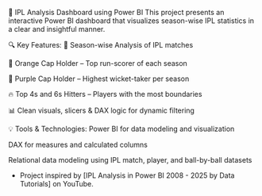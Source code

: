 🏏 IPL Analysis Dashboard using Power BI
This project presents an interactive Power BI dashboard that visualizes season-wise IPL statistics in a clear and insightful manner.

🔍 Key Features:
📅 Season-wise Analysis of IPL matches

🧢 Orange Cap Holder – Top run-scorer of each season

🎯 Purple Cap Holder – Highest wicket-taker per season

🔥 Top 4s and 6s Hitters – Players with the most boundaries

📊 Clean visuals, slicers & DAX logic for dynamic filtering

💡 Tools & Technologies:
Power BI for data modeling and visualization

DAX for measures and calculated columns

Relational data modeling using IPL match, player, and ball-by-ball datasets


- Project inspired by [IPL Analysis in Power BI 2008 - 2025 by Data Tutorials] on YouTube.

